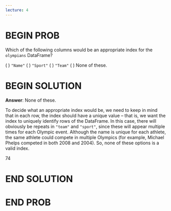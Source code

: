 ```yaml
---
lecture: 4
---
```


# BEGIN PROB

Which of the following columns would be an appropriate index for the
`olympians` DataFrame?

( ) `"Name"`
( ) `"Sport"`
( ) `"Team"`
( ) None of these.

# BEGIN SOLUTION

**Answer**: None of these.

To decide what an appropriate index would be, we need to keep in mind that in each row, the index should have a unique value – that is, we want the index to uniquely identify rows of the DataFrame. In this case, there will obviously be repeats in `"team"` and `"sport"`, since these will appear multiple times for each Olympic event. Although the name is unique for each athlete, the same athlete could compete in multiple Olympics (for example, Michael Phelps competed in both 2008 and 2004). So, none of these options is a valid index.



<average>74</average>

# END SOLUTION

# END PROB